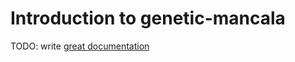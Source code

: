 # Introduction to genetic-mancala

TODO: write [great documentation](http://jacobian.org/writing/great-documentation/what-to-write/)
